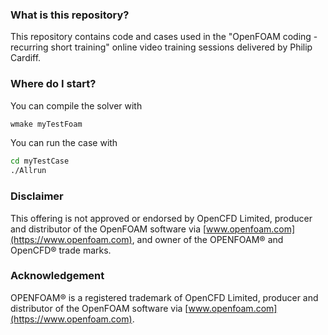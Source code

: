 ### What is this repository?

This repository contains code and cases used in the "OpenFOAM coding - recurring
 short training" online video training sessions delivered by Philip Cardiff.


### Where do I start?

You can compile the solver with

```bash
wmake myTestFoam
```

You can run the case with

```bash
cd myTestCase
./Allrun
```


### Disclaimer

This offering is not approved or endorsed by OpenCFD Limited, producer and distributor of the OpenFOAM software via [www.openfoam.com](https://www.openfoam.com), and owner of the OPENFOAM® and OpenCFD® trade marks.


### Acknowledgement

OPENFOAM® is a registered trademark of OpenCFD Limited, producer and distributor of the OpenFOAM software via [www.openfoam.com](https://www.openfoam.com).
